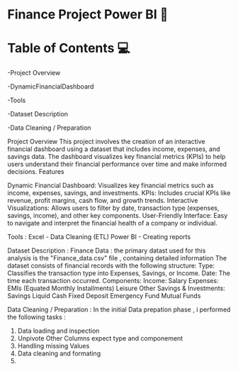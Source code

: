 # Finance Project Power BI 🚀
# Table of Contents 💻
-Project Overview

-DynamicFinancialDashboard

-Tools

-Dataset Description

-Data Cleaning / Preparation

Project Overview
This project involves the creation of an interactive financial dashboard using a dataset that includes income, expenses, and savings data. The dashboard visualizes key financial metrics (KPIs) to help users understand their financial performance over time and make informed decisions. Features

Dynamic Financial Dashboard:
Visualizes key financial metrics such as income, expenses, savings, and investments. KPIs: Includes crucial KPIs like revenue, profit margins, cash flow, and growth trends. Interactive Visualizations: Allows users to filter by date, transaction type (expenses, savings, income), and other key components. User-Friendly Interface: Easy to navigate and interpret the financial health of a company or individual.

Tools :
Excel - Data Cleaning (ETL)
Power BI - Creating reports

Dataset Description :
Finance Data : the primary datast used for this analysis is the "Finance_data.csv" file , containing detailed information The dataset consists of financial records with the following structure: Type: Classifies the transaction type into Expenses, Savings, or Income. Date: The time each transaction occurred. Components: Income: Salary Expenses: EMIs (Equated Monthly Installments) Leisure Other Savings & Investments: Savings Liquid Cash Fixed Deposit Emergency Fund Mutual Funds

Data Cleaning / Preparation :
In the initial Data prepation phase , i performed the following tasks :

1. Data loading and inspection
2. Unpivote Other Columns expect type and componement
3. Handling missing Values
4. Data cleaning and formating
5. 
